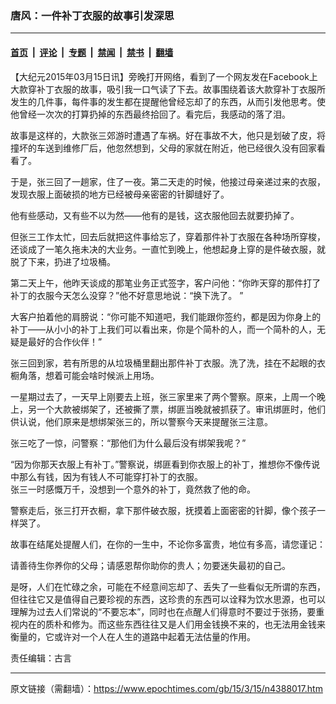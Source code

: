 ### 唐风：一件补丁衣服的故事引发深思

---

#### [首页](../../../..?n4388017) &nbsp;|&nbsp; [评论](../../../../../epoch-comment?n4388017) &nbsp;|&nbsp; [专题](../../../../../epoch-special?n4388017) &nbsp;|&nbsp; [禁闻](../../../../../epoch-news?n4388017) &nbsp;|&nbsp; [禁书](../../../../../books?n4388017) &nbsp;|&nbsp; [翻墙](https://github.com/gfw-breaker/nogfw/blob/master/README.md?n4388017)


<div class="post_content" id="artbody" itemprop="articleBody">
 <!-- article content begin -->
 <p>
  【大纪元2015年03月15日讯】旁晚打开网络，看到了一个网友发在Facebook上大款穿补丁衣服的故事，吸引我一口气读了下去。故事围绕着该大款穿补丁衣服所发生的几件事，每件事的发生都在提醒他曾经忘却了的东西，从而引发他思考。使他曾经一次次的打算扔掉的东西最终拾回了。看完后，我感动的落了泪。
 </p>
 <p>
  故事是这样的，大款张三郊游时遭遇了车祸。好在事故不大，他只是划破了皮，将撞坏的车送到维修厂后，他忽然想到，父母的家就在附近，他已经很久没有回家看看了。
 </p>
 <p>
  于是，张三回了一趟家，住了一夜。第二天走的时候，他接过母亲递过来的衣服，发现衣服上面破损的地方已经被母亲密密的针脚缝好了。
 </p>
 <p>
  他有些感动，又有些不以为然——他有的是钱，这衣服他回去就要扔掉了。
 </p>
 <p>
  但张三工作太忙，回去后就把这件事给忘了，穿着那件补丁衣服在各种场所穿梭，还谈成了一笔久拖未决的大业务。一直忙到晚上，他想起身上穿的是件破衣服，就脱了下来，扔进了垃圾桶。
 </p>
 <p>
  第二天上午，他昨天谈成的那笔业务正式签字，客户问他：“你昨天穿的那件打了补丁的衣服今天怎么没穿？”他不好意思地说：“换下洗了。 ”
 </p>
 <p>
  大客户拍着他的肩膀说：“你可能不知道吧，我们能跟你签约，都是因为你身上的补丁——从小小的补丁上我们可以看出来，你是个简朴的人，而一个简朴的人，无疑是最好的合作伙伴！”
 </p>
 <p>
  张三回到家，若有所思的从垃圾桶里翻出那件补丁衣服。洗了洗，挂在不起眼的衣橱角落，想着可能会啥时候派上用场。
 </p>
 <p>
  一星期过去了，一天早上刚要去上班，张三家里来了两个警察。原来，上周一个晚上，另一个大款被绑架了，还被撕了票，绑匪当晚就被抓获了。审讯绑匪时，他们供认说，他们原来是想绑架张三的，所以警察今天来提醒张三注意。
 </p>
 <p>
  张三吃了一惊，问警察：“那他们为什么最后没有绑架我呢？”
 </p>
 <p>
  “因为你那天衣服上有补丁。”警察说，绑匪看到你衣服上的补丁，推想你不像传说中那么有钱，因为有钱人不可能穿打补丁的衣服。
  <br/>
  张三一时感慨万千，没想到一个意外的补丁，竟然救了他的命。
 </p>
 <p>
  警察走后，张三打开衣橱，拿下那件破衣服，抚摸着上面密密的针脚，像个孩子一样哭了。
 </p>
 <p>
  故事在结尾处提醒人们，在你的一生中，不论你多富贵，地位有多高，请您谨记：
 </p>
 <p>
  请善待生你养你的父母；请感恩帮你助你的贵人；勿要迷失最初的自己。
 </p>
 <p>
  是呀，人们在忙碌之余，可能在不经意间忘却了、丢失了一些看似无所谓的东西，但往往它又是值得自己要珍视的东西，这珍贵的东西可以诠释为饮水思源，也可以理解为过去人们常说的“不要忘本”，同时也在点醒人们得意时不要过于张扬，要重视内在的质朴和修为。而这些东西往往又是人们用金钱换不来的，也无法用金钱来衡量的，它或许对一个人在人生的道路中起着无法估量的作用。
 </p>
 <p>
  责任编辑：古言
 </p>
 <!-- article content end -->
 <div id="below_article_ad">
 </div>
</div>


---

原文链接（需翻墙）：https://www.epochtimes.com/gb/15/3/15/n4388017.htm